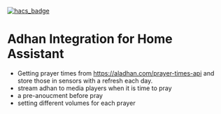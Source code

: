 [![hacs_badge](https://img.shields.io/badge/HACS-Custom-41BDF5.svg?style=for-the-badge)](https://github.com/hacs/integration)

# Adhan Integration for Home Assistant

- Getting prayer times from https://aladhan.com/prayer-times-api and store those in sensors with a refresh each day.
- stream adhan to media players when it is time to pray
- a pre-anoucment before pray
- setting different volumes for each prayer
